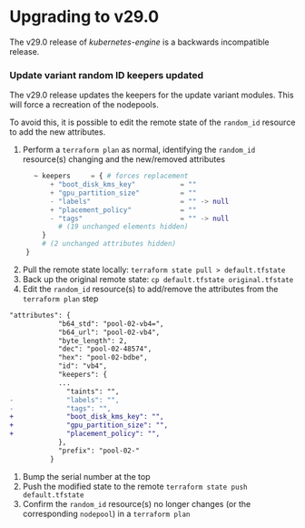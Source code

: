 # Upgrading to v29.0
The v29.0 release of *kubernetes-engine* is a backwards incompatible
release.

### Update variant random ID keepers updated

The v29.0 release updates the keepers for the update variant modules. This will force a recreation of the nodepools.

To avoid this, it is possible to edit the remote state of the `random_id` resource to add the new attributes.

1. Perform a `terraform plan` as normal, identifying the `random_id` resource(s) changing and the new/removed attributes
```tf
      ~ keepers     = { # forces replacement
          + "boot_disk_kms_key"           = ""
          + "gpu_partition_size"          = ""
          - "labels"                      = "" -> null
          + "placement_policy"            = ""
          - "tags"                        = "" -> null
            # (19 unchanged elements hidden)
        }
        # (2 unchanged attributes hidden)
    }
```
2. Pull the remote state locally: `terraform state pull > default.tfstate`
3. Back up the original remote state: `cp default.tfstate original.tfstate`
4. Edit the `random_id` resource(s) to add/remove the attributes from the `terraform plan` step
```diff
"attributes": {
            "b64_std": "pool-02-vb4=",
            "b64_url": "pool-02-vb4",
            "byte_length": 2,
            "dec": "pool-02-48574",
            "hex": "pool-02-bdbe",
            "id": "vb4",
            "keepers": {
            ...
              "taints": "",
-             "labels": "",
-             "tags": "",
+             "boot_disk_kms_key": "",
+             "gpu_partition_size": "",
+             "placement_policy": "",
            },
            "prefix": "pool-02-"
          }
```
1. Bump the serial number at the top
2. Push the modified state to the remote `terraform state push default.tfstate`
3. Confirm the `random_id` resource(s) no longer changes (or the corresponding `nodepool`) in a `terraform plan`
